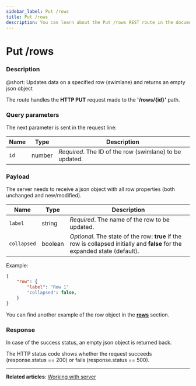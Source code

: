 ```yaml
---
sidebar_label: Put /rows
title: Put /rows
description: You can learn about the Put /rows REST route in the documentation of the DHTMLX JavaScript Kanban library. Browse developer guides and API reference, try out code examples and live demos, and download a free 30-day evaluation version of DHTMLX Kanban.
---
```


# Put /rows

### Description

@short: Updates data on a specified row (swimlane) and returns an empty json object

The route handles the **HTTP PUT** request made to the **'/rows/{id}'** path.

### Query parameters

The next parameter is sent in the request line:

| Name       | Type        | Description |
| ----------- | ----------- | ----------- |
| `id`       |  number   | *Required*. The ID of the row (swimlane) to be updated.|



### Payload

The server needs to receive a json object with all row properties (both unchanged and new/modified). 

| Name       | Type        | Description |
| ----------- | ----------- | ----------- |
| `label`       |  string  | *Required*. The name of the row to be updated.|
| `collapsed` |  boolean  | *Optional*. The state of the row: **true** if the row is collapsed initially and **false** for the expanded state (default).|

Example:

~~~json
{
    "row": {
        "label": "Row 1"
        "collapsed": false,
    }
}
~~~

You can find another example of the row object in the [**rows**](api/config/js_kanban_rows_config.md) section.

### Response

In case of the success status, an empty json object is returned back. 
  
The HTTP status code shows whether the request succeeds (response.status == 200) or fails (response.status == 500).

---

**Related articles**: [Working with server](guides/working_with_server.md)
